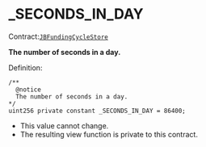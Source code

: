 # \_SECONDS_IN_DAY

Contract:[`JBFundingCycleStore`](../)​‌

**The number of seconds in a day.**

Definition:

```solidity
/** 
  @notice 
  The number of seconds in a day.
*/
uint256 private constant _SECONDS_IN_DAY = 86400;
```

* This value cannot change.
* The resulting view function is private to this contract.
